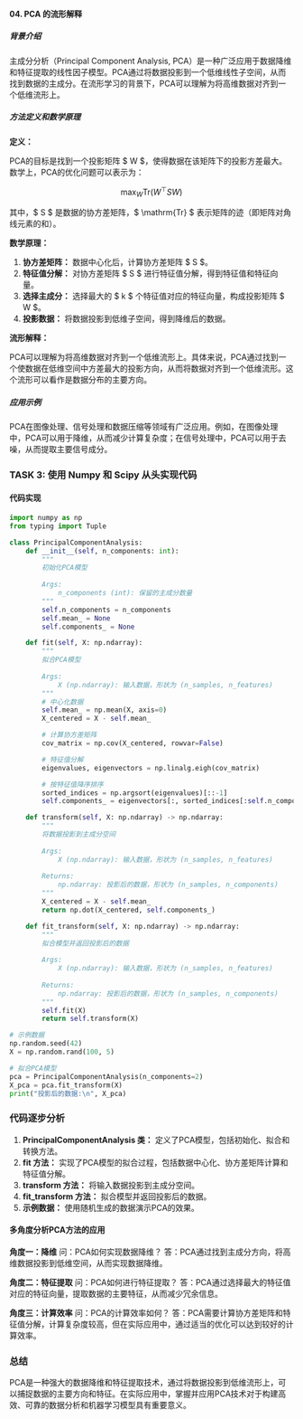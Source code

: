 #### 04. PCA 的流形解释

##### 背景介绍
主成分分析（Principal Component Analysis, PCA）是一种广泛应用于数据降维和特征提取的线性因子模型。PCA通过将数据投影到一个低维线性子空间，从而找到数据的主成分。在流形学习的背景下，PCA可以理解为将高维数据对齐到一个低维流形上。

##### 方法定义和数学原理
**定义：**

PCA的目标是找到一个投影矩阵 $ W $，使得数据在该矩阵下的投影方差最大。数学上，PCA的优化问题可以表示为：

$$
\max_W \mathrm{Tr}(W^\top S W)
$$

其中，$ S $ 是数据的协方差矩阵，$ \mathrm{Tr} $ 表示矩阵的迹（即矩阵对角线元素的和）。

**数学原理：**

1. **协方差矩阵：** 数据中心化后，计算协方差矩阵 $ S $。
2. **特征值分解：** 对协方差矩阵 $ S $ 进行特征值分解，得到特征值和特征向量。
3. **选择主成分：** 选择最大的 $ k $ 个特征值对应的特征向量，构成投影矩阵 $ W $。
4. **投影数据：** 将数据投影到低维子空间，得到降维后的数据。

**流形解释：**

PCA可以理解为将高维数据对齐到一个低维流形上。具体来说，PCA通过找到一个使数据在低维空间中方差最大的投影方向，从而将数据对齐到一个低维流形。这个流形可以看作是数据分布的主要方向。

##### 应用示例
PCA在图像处理、信号处理和数据压缩等领域有广泛应用。例如，在图像处理中，PCA可以用于降维，从而减少计算复杂度；在信号处理中，PCA可以用于去噪，从而提取主要信号成分。

### TASK 3: 使用 Numpy 和 Scipy 从头实现代码

#### 代码实现

```python
import numpy as np
from typing import Tuple

class PrincipalComponentAnalysis:
    def __init__(self, n_components: int):
        """
        初始化PCA模型
        
        Args:
            n_components (int): 保留的主成分数量
        """
        self.n_components = n_components
        self.mean_ = None
        self.components_ = None

    def fit(self, X: np.ndarray):
        """
        拟合PCA模型
        
        Args:
            X (np.ndarray): 输入数据，形状为 (n_samples, n_features)
        """
        # 中心化数据
        self.mean_ = np.mean(X, axis=0)
        X_centered = X - self.mean_

        # 计算协方差矩阵
        cov_matrix = np.cov(X_centered, rowvar=False)

        # 特征值分解
        eigenvalues, eigenvectors = np.linalg.eigh(cov_matrix)

        # 按特征值降序排序
        sorted_indices = np.argsort(eigenvalues)[::-1]
        self.components_ = eigenvectors[:, sorted_indices[:self.n_components]]

    def transform(self, X: np.ndarray) -> np.ndarray:
        """
        将数据投影到主成分空间
        
        Args:
            X (np.ndarray): 输入数据，形状为 (n_samples, n_features)
        
        Returns:
            np.ndarray: 投影后的数据，形状为 (n_samples, n_components)
        """
        X_centered = X - self.mean_
        return np.dot(X_centered, self.components_)

    def fit_transform(self, X: np.ndarray) -> np.ndarray:
        """
        拟合模型并返回投影后的数据
        
        Args:
            X (np.ndarray): 输入数据，形状为 (n_samples, n_features)
        
        Returns:
            np.ndarray: 投影后的数据，形状为 (n_samples, n_components)
        """
        self.fit(X)
        return self.transform(X)

# 示例数据
np.random.seed(42)
X = np.random.rand(100, 5)

# 拟合PCA模型
pca = PrincipalComponentAnalysis(n_components=2)
X_pca = pca.fit_transform(X)
print("投影后的数据:\n", X_pca)
```

### 代码逐步分析

1. **PrincipalComponentAnalysis 类：** 定义了PCA模型，包括初始化、拟合和转换方法。
2. **fit 方法：** 实现了PCA模型的拟合过程，包括数据中心化、协方差矩阵计算和特征值分解。
3. **transform 方法：** 将输入数据投影到主成分空间。
4. **fit_transform 方法：** 拟合模型并返回投影后的数据。
5. **示例数据：** 使用随机生成的数据演示PCA的效果。

#### 多角度分析PCA方法的应用

**角度一：降维**
问：PCA如何实现数据降维？
答：PCA通过找到主成分方向，将高维数据投影到低维空间，从而实现数据降维。

**角度二：特征提取**
问：PCA如何进行特征提取？
答：PCA通过选择最大的特征值对应的特征向量，提取数据的主要特征，从而减少冗余信息。

**角度三：计算效率**
问：PCA的计算效率如何？
答：PCA需要计算协方差矩阵和特征值分解，计算复杂度较高，但在实际应用中，通过适当的优化可以达到较好的计算效率。

### 总结

PCA是一种强大的数据降维和特征提取技术，通过将数据投影到低维流形上，可以捕捉数据的主要方向和特征。在实际应用中，掌握并应用PCA技术对于构建高效、可靠的数据分析和机器学习模型具有重要意义。